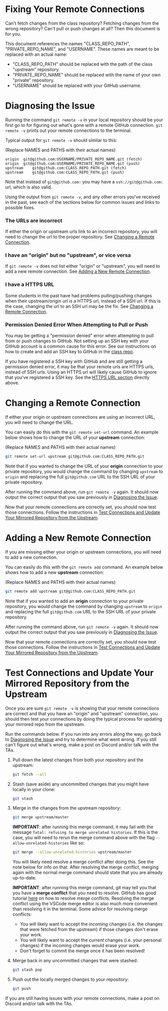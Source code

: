 # Fixing Your Remote Connections

Can't fetch changes from the class repository? Fetching changes from the wrong repository? Can't pull or push changes at all? Then this document is for you.

This document references the names "CLASS\_REPO\_PATH", "PRIVATE\_REPO\_NAME", and "USERNAME". These names are meant to be replaced with an actual name:
- "CLASS\_REPO\_PATH" should be replaced with the path of the class "upstream" repository.
- "PRIVATE\_REPO\_NAME" should be replaced with the name of your own "private" repository. 
- "USERNAME" should be replaced with your GitHub username.



# Diagnosing the Issue

Running the command `git remote -v` in your local repository should be your first go to for figuring out what's gone with a remote GitHub connection. `git remote -v` prints out your remote connections to the terminal.


Typical output for `git remote -v` should similar to this:

(Replace NAMES and PATHS with their actual names)
```
origin	git@github.com:USERNAME/PRIVATE_REPO_NAME.git (fetch)
origin	git@github.com:USERNAME/PRIVATE_REPO_NAME.git (push)
upstream	git@github.com:CLASS_REPO_PATH.git (fetch)
upstream	git@github.com:CLASS_REPO_PATH.git (push)
```

Note that instead of `git@github.com:` you may have a `ssh://git@github.com:` url, which is also valid. 

Using the output from `git remote -v`, and any other errors you've received in the past, see each of the sections below for common issues and links to possible fixes.


### The URLs are incorrect
If either the origin or upstream urls link to an incorrect repository, you will need to change the url to the proper repository. See [Changing a Remote Connection](#changing-a-remote-connection).


### I have an "origin" but no "upstream", or vice versa
If `git remote -v` does not list either "origin" or "upstream", you will need to add a new remote connection. See [Adding a New Remote Connection](#adding-a-new-remote-connection).


### I have a HTTPS URL
Some students in the past have had problems pulling/pushing changes when their upstream/origin url is a HTTPS url, instead of a SSH url. If this is the case, changing the url to an SSH url may be the fix. See [Changing a Remote Connection](#changing-a-remote-connection).


### Permission Denied Error When Attempting to Pull or Push
You may be getting a "permission denied" error when attempting to pull from or push changes to GitHub. Not setting up an SSH key with your GitHub account is a common cause for this error. See our instructions on how to create and add an SSH key to GitHub in the [class repo](https://github.com/kentseamons/byu-cs324-f2024/blob/master/01a-hw-private-repo-mirror/README.md#register-an-ssh-key-for-use-with-github).

If you have registered a SSH key with GitHub and are still getting a permission denied error, it may be that your remote urls are HTTPS urls, instead of SSH urls. Using an HTTPS url will likely cause GitHub to ignore that you've registered a SSH key. See the [HTTPS URL section](#https-url) directly above.



# Changing a Remote Connection

If either your origin or upstream connections are using an incorrect URL, you will need to change the URL.

You can easily do this with the `git remote set-url` command. An example below shows how to change the URL of your **upstream** connection:

(Replace NAMES and PATHS with their actual names)
```bash
git remote set-url upstream git@github.com:CLASS_REPO_PATH.git
```

Note that if you wanted to change the URL of your **origin** connection to your private repository, you would change the command by changing `upstream` to `origin` and replacing the full `git@github.com` URL to the SSH URL of your private repository.

After running the command above, run `git remote -v` again. It should now output the correct output that you saw previously in [Diagnosing the Issue](#diagnosing-the-issue).

Now that your remote connections are correctly set, you should now test those connections. Follow the instructions in [Test Connections and Update Your Mirrored Repository from the Upstream](#test-connections-and-update-your-mirrored-repository-from-the-upstream).



# Adding a New Remote Connection

If you are missing either your origin or upstream connections, you will need to add a new connection.

You can easily do this with the `git remote add` command. An example below shows how to add a new **upstream** connection:

(Replace NAMES and PATHS with their actual names)
```bash
git remote add upstream git@github.com:CLASS_REPO_PATH.git
```

Note that if you wanted to add an **origin** connection to your private repository, you would change the command by changing `upstream` to `origin` and replacing the full `git@github.com` URL to the SSH URL of your private repository.

After running the command above, run `git remote -v` again. It should now output the correct output that you saw previously in [Diagnosing the Issue](#diagnosing-the-issue).

Now that your remote connections are correctly set, you should now test those connections. Follow the instructions in [Test Connections and Update Your Mirrored Repository from the Upstream](#test-connections-and-update-your-mirrored-repository-from-the-upstream).



# Test Connections and Update Your Mirrored Repository from the Upstream

Once you are sure `git remote -v` is showing that your remote connections are correct and that you have an "origin" and "upstream" connection, you should then test your connections by doing the typical process for updating your mirrored repo from the upstream.

Run the commands below. If you run into any errors along the way, go back to [Diagnosing the Issue](#diagnosing-the-issue) and try to determine what went wrong. If you still can't figure out what's wrong, make a post on Discord and/or talk with the TAs.

 1. Pull down the latest changes from both your repository and the upstream:

    ```bash
    git fetch --all
    ```

 2. Stash (save aside) any uncommitted changes that you might have locally in
    your clone:

    ```bash
    git stash
    ```

 3. Merge in the changes from the upstream repository:

    ```bash
    git merge upstream/master
    ```
    **IMPORTANT**: after running this merge command, it may fail with the message `fatal: refusing to merge unrelated histories`. If this is the case, you will need to rerun the merge command above with the flag `--allow-unrelated-histories` like so:
    ```bash
    git merge --allow-unrelated-histories upstream/master
    ```
    You will likely need resolve a merge conflict after doing this. See the note below for info on that. After resolving the merge conflict, merging again with the normal merge command should state that you are already up-to-date.

    **IMPORTANT**: after running this merge command, git may tell you that you have a **merge conflict** that you need to resolve. GitHub has good tutorial [here](https://docs.github.com/en/pull-requests/collaborating-with-pull-requests/addressing-merge-conflicts/resolving-a-merge-conflict-using-the-command-line) on how to resolve merge conflicts. Resolving the merge conflict using the VSCode merge editor is also much more convenient than resolving it in the terminal. Some advice for resolving merge conflicts: 
    - You will likely want to accept the *incoming* changes (i.e. the changes that were fetched from the upstream) if those changes don't erase your work. 
    - You will likely want to accept the *current* changes (i.e. your personal changes) if the incoming changes would erase your work.
    - Don't forget to commit the merge once it has been resolved!

 4. Merge back in any uncommitted changes that were stashed:

    ```bash
    git stash pop
    ```

 5. Push out the locally merged changes to your repository:

    ```bash
    git push
    ```

If you are still having issues with your remote connections, make a post on Discord and/or talk with the TAs.